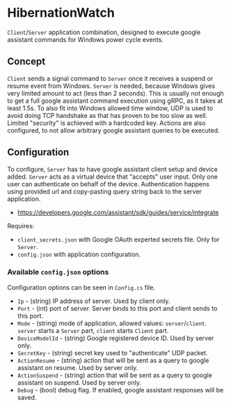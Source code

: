 # HibernationWatch

`Client`/`Server` application combination, designed to execute google assistant commands for Windows power cycle events.

## Concept

`Client` sends a signal command to `Server` once it receives a suspend or resume event from Windows. `Server` is needed, because Windows gives very limited amount to act (less than 2 seconds). This is usually not enough to get a full google assistant command execution using gRPC, as it takes at least 1.5s. To also fit into Windows allowed time window, UDP is used to avoid doing TCP handshake as that has proven to be too slow as well. Limited "security" is achieved with a hardcoded key. Actions are also configured, to not allow arbitrary google assistant queries to be executed.

## Configuration

To configure, `Server` has to have google assistant client setup and device added. `Server` acts as a virtual device that "accepts" user input. Only one user can authenticate on behalf of the device. Authentication happens using provided url and copy-pasting query string back to the server application. 

- https://developers.google.com/assistant/sdk/guides/service/integrate


Requires:
- `client_secrets.json` with Google OAuth experted secrets file. Only for `Server`.
- `config.json` with application configuration.


### Available `config.json` options

Configuration options can be seen in `Config.cs` file.

- `Ip` - (string) IP address of server. Used by client only.
- `Port` - (int) port of server. Server binds to this port and client sends to this port.
- `Mode` - (string) mode of application, allowed values: `server`/`client`. `server` starts a `Server` part, `client` starts `Client` part.
- `DeviceModelId` - (string) Google registered device ID. Used by server only.
- `SecretKey` - (string) secret key used to "authenticate" UDP packet.
- `ActionResume` - (string) action that will be sent as a query to google assistant on resume. Used by server only.
- `ActionSuspend` - (string) action that will be sent as a query to google assistant on suspend. Used by server only.
- `Debug` - (bool) debug flag. If enabled, google assistant responses will be saved.